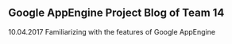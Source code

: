 ## Google AppEngine Project Blog of Team 14

10.04.2017 Familiarizing with the features of Google AppEngine
